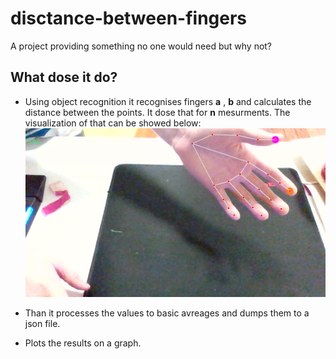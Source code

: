 # disctance-between-fingers
A project providing something no one would need but why not?

## What dose it do?

* Using object recognition it recognises fingers __a__ , __b__ and calculates the distance between the points. It dose that for __n__ mesurments. The visualization of that can be showed below:
![alt text](https://github.com/decabitrunner/disctance-between-fingers/blob/main/res/tracked.PNG)

* Than it processes the values to basic avreages and dumps them to a json file.
* Plots the results on a graph.

